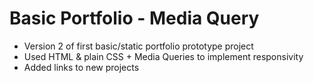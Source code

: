 # Basic Portfolio - Media Query
- Version 2 of first basic/static portfolio prototype project
- Used HTML & plain CSS + Media Queries to implement responsivity
- Added links to new projects

